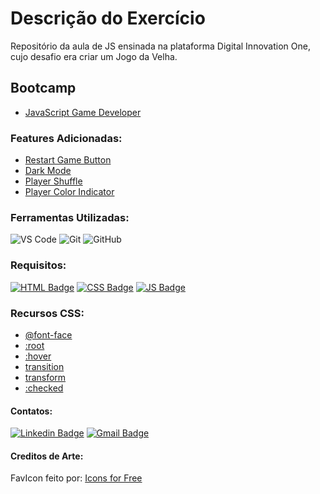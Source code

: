 # Descrição do Exercício

Repositório da aula de JS ensinada na plataforma Digital Innovation One, cujo desafio era criar um Jogo da Velha.

## Bootcamp

* [JavaScript Game Developer](https://web.digitalinnovation.one/track/javascript-game-developer)

### Features Adicionadas:

* [Restart Game Button](https://www.w3schools.com/jsref/event_onclick.asp)
* [Dark Mode](https://www.w3schools.com/Jsref/met_element_addeventlistener.asp)
* [Player Shuffle](https://developer.mozilla.org/pt-BR/docs/Web/JavaScript/Reference/Global_Objects/Math/random)
* [Player Color Indicator](https://www.w3schools.com/js/js_htmldom_css.asp)

### Ferramentas Utilizadas:

![VS Code](http://img.shields.io/badge/-VS%20Code-007ACC?style=flat&logo=visual-studio-code&logoColor=ffffff)
![Git](https://img.shields.io/badge/-Git-%23F05032?style=flat&logo=git&logoColor=ffffff)
![GitHub](https://img.shields.io/badge/-GitHub-181717?style=flat&logo=github&logoColor=ffffff)

### Requisitos:

[![HTML Badge](https://img.shields.io/badge/-HTML5-%23E44D27?style=flat-square&logo=html5&logoColor=ffffff&link=https://www.w3schools.com/html/)](https://www.w3schools.com/html/)
[![CSS Badge](https://img.shields.io/badge/-CSS3-%231572B6?style=flat-square&logo=css3&logoColor=ffffff&link=https://developer.mozilla.org/pt-BR/docs/Web/CSS)](https://developer.mozilla.org/pt-BR/docs/Web/CSS)
[![JS Badge](https://img.shields.io/badge/-JavaScript-%23F7DF1E?style=flat-square&logo=javascript&logoColor=black&link=https://www.w3schools.com/js/default.asp)](https://www.w3schools.com/js/default.asp)

### Recursos CSS:

* [@font-face](https://developer.mozilla.org/en-US/docs/Web/CSS/@font-face)
* [:root](https://www.w3schools.com/cssref/sel_root.asp)
* [:hover](https://www.w3schools.com/cssref/sel_hover.asp)
* [transition](https://www.w3schools.com/css/css3_transitions.asp)
* [transform](https://www.w3schools.com/cssref/css3_pr_transform.asp)
* [:checked](https://developer.mozilla.org/pt-BR/docs/Web/CSS/:checked)

#### Contatos:

[![Linkedin Badge](https://img.shields.io/badge/-LinkedIn-blue?style=flat-square&logo=Linkedin&logoColor=white&link=https://https://www.linkedin.com/in/jodecir/)](https://www.linkedin.com/in/jodecir/) 
[![Gmail Badge](https://img.shields.io/badge/-Gmail-c14438?style=flat-square&logo=Gmail&logoColor=white&link=mailto:jodecirneto@gmail.com)](mailto:jodecirneto@gmail.com)

#### Creditos de Arte:

FavIcon feito por: <a href="https://icons-for-free.com/game+gaming+multimedia+play+tic+tac+toe+icon-1320183066434391171/" title="icons-for-free">Icons for Free</a>